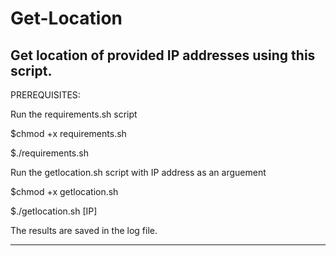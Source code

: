 # Get-Location
Get location of provided IP addresses using this script.
--------------------------------------------------------

PREREQUISITES:

Run the requirements.sh script

  $chmod +x requirements.sh

  $./requirements.sh

Run the getlocation.sh script with IP address as an arguement

  $chmod +x getlocation.sh

  $./getlocation.sh [IP]

The results are saved in the log file.

--------------------------------------------------------

